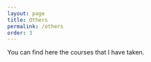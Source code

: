 ```yaml
---
layout: page
title: Others
permalink: /others
order: 3
---
```


You can find here the courses that I have taken.

